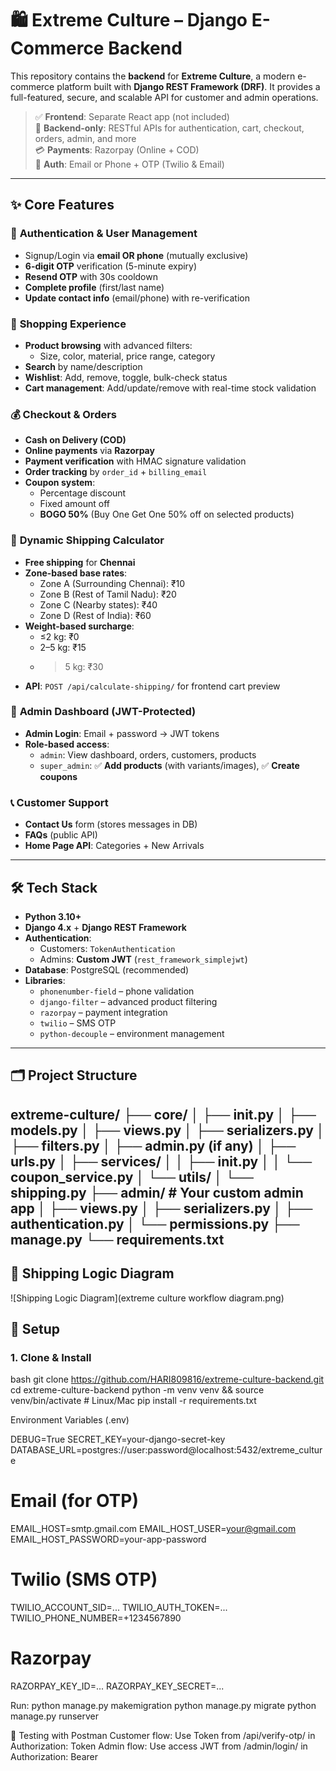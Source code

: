 # 🛍️ Extreme Culture – Django E-Commerce Backend

This repository contains the **backend** for **Extreme Culture**, a modern e-commerce platform built with **Django REST Framework (DRF)**. It provides a full-featured, secure, and scalable API for customer and admin operations.

> ✅ **Frontend**: Separate React app (not included)  
> 🔌 **Backend-only**: RESTful APIs for authentication, cart, checkout, orders, admin, and more  
> 💳 **Payments**: Razorpay (Online + COD)  
> 📱 **Auth**: Email or Phone + OTP (Twilio & Email)

---

## ✨ Core Features

### 🔐 **Authentication & User Management**
- Signup/Login via **email OR phone** (mutually exclusive)
- **6-digit OTP** verification (5-minute expiry)
- **Resend OTP** with 30s cooldown
- **Complete profile** (first/last name)
- **Update contact info** (email/phone) with re-verification

### 🛒 **Shopping Experience**
- **Product browsing** with advanced filters:
  - Size, color, material, price range, category
- **Search** by name/description
- **Wishlist**: Add, remove, toggle, bulk-check status
- **Cart management**: Add/update/remove with real-time stock validation

### 💰 **Checkout & Orders**
- **Cash on Delivery (COD)**
- **Online payments** via **Razorpay**
- **Payment verification** with HMAC signature validation
- **Order tracking** by `order_id` + `billing_email`
- **Coupon system**:
  - Percentage discount
  - Fixed amount off
  - **BOGO 50%** (Buy One Get One 50% off on selected products)

### 🚚 **Dynamic Shipping Calculator**
- **Free shipping** for **Chennai**
- **Zone-based base rates**:
  - Zone A (Surrounding Chennai): ₹10
  - Zone B (Rest of Tamil Nadu): ₹20
  - Zone C (Nearby states): ₹40
  - Zone D (Rest of India): ₹60
- **Weight-based surcharge**:
  - ≤2 kg: ₹0
  - 2–5 kg: ₹15
  - >5 kg: ₹30
- **API**: `POST /api/calculate-shipping/` for frontend cart preview

### 👥 **Admin Dashboard (JWT-Protected)**
- **Admin Login**: Email + password → JWT tokens
- **Role-based access**:
  - `admin`: View dashboard, orders, customers, products
  - `super_admin`: ✅ **Add products** (with variants/images), ✅ **Create coupons**

### 📞 **Customer Support**
- **Contact Us** form (stores messages in DB)
- **FAQs** (public API)
- **Home Page API**: Categories + New Arrivals

---

## 🛠️ Tech Stack

- **Python 3.10+**
- **Django 4.x** + **Django REST Framework**
- **Authentication**:
  - Customers: `TokenAuthentication`
  - Admins: **Custom JWT** (`rest_framework_simplejwt`)
- **Database**: PostgreSQL (recommended)
- **Libraries**:
  - `phonenumber-field` – phone validation
  - `django-filter` – advanced product filtering
  - `razorpay` – payment integration
  - `twilio` – SMS OTP
  - `python-decouple` – environment management

---

## 🗂️ Project Structure

extreme-culture/
├── core/
│   ├── __init__.py
│   ├── models.py
│   ├── views.py
│   ├── serializers.py
│   ├── filters.py
│   ├── admin.py (if any)
│   ├── urls.py
│   ├── services/
│   │   ├── __init__.py
│   │   └── coupon_service.py
│   └── utils/
│       └── shipping.py
├── admin/                 # Your custom admin app
│   ├── views.py
│   ├── serializers.py
│   ├── authentication.py
│   └── permissions.py
├── manage.py
└── requirements.txt
---

## 🚚 Shipping Logic Diagram

![Shipping Logic Diagram](extreme culture workflow diagram.png)

## 🚀 Setup

### 1. Clone & Install
bash
git clone https://github.com/HARI809816/extreme-culture-backend.git
cd extreme-culture-backend
python -m venv venv && source venv/bin/activate  # Linux/Mac
pip install -r requirements.txt

Environment Variables (.env)

DEBUG=True
SECRET_KEY=your-django-secret-key
DATABASE_URL=postgres://user:password@localhost:5432/extreme_culture

# Email (for OTP)
EMAIL_HOST=smtp.gmail.com
EMAIL_HOST_USER=your@gmail.com
EMAIL_HOST_PASSWORD=your-app-password

# Twilio (SMS OTP)
TWILIO_ACCOUNT_SID=...
TWILIO_AUTH_TOKEN=...
TWILIO_PHONE_NUMBER=+1234567890

# Razorpay
RAZORPAY_KEY_ID=...
RAZORPAY_KEY_SECRET=...


Run:
python manage.py makemigration
python manage.py migrate
python manage.py runserver

🧪 Testing with Postman
Customer flow: Use Token from /api/verify-otp/ in Authorization: Token <key>
Admin flow: Use access JWT from /admin/login/ in Authorization: Bearer <token>

